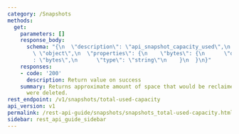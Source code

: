 ```yaml
---
category: /Snapshots
methods:
  get:
    parameters: []
    response_body:
      schema: "{\n  \"description\": \"api_snapshot_capacity_used\",\n  \"type\":\
        \ \"object\",\n  \"properties\": {\n    \"bytes\": {\n      \"description\"\
        : \"bytes\",\n      \"type\": \"string\"\n    }\n  }\n}"
    responses:
    - code: '200'
      description: Return value on success
    summary: Returns approximate amount of space that would be reclaimed if all snapshots
      were deleted.
rest_endpoint: /v1/snapshots/total-used-capacity
api_version: v1
permalink: /rest-api-guide/snapshots/snapshots_total-used-capacity.html
sidebar: rest_api_guide_sidebar
---
```

